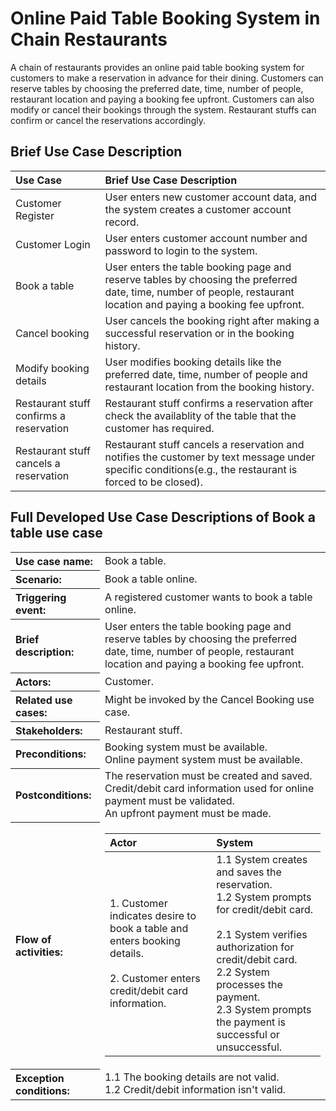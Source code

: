 # Online Paid Table Booking System in Chain Restaurants
A chain of restaurants provides an online paid table booking system for customers to make a reservation in advance for their dining. Customers can reserve tables by choosing the preferred date, time, number of people, restaurant location and paying a booking fee upfront. Customers can also modify or cancel their bookings through the system. Restaurant stuffs can confirm or cancel the reservations accordingly.

## Brief Use Case Description
| Use Case | Brief Use Case Description |
|----------|----------------------------|
| Customer Register | User enters new customer account data, and the system creates a customer account record. |
| Customer Login | User enters customer account number and password to login to the system. |
| Book a table | User enters the table booking page and reserve tables by choosing the preferred date, time, number of people, restaurant location and paying a booking fee upfront. |
| Cancel booking | User cancels the booking right after making a successful reservation or in the booking history. |
| Modify booking details | User modifies booking details like the preferred date, time, number of people and restaurant location from the booking history. |
| Restaurant stuff confirms a reservation | Restaurant stuff confirms a reservation after check the availablity of the table that the customer has required. |
| Restaurant stuff cancels a reservation | Restaurant stuff cancels a reservation and notifies the customer by text message under specific conditions(e.g., the restaurant is forced to be closed). |

## Full Developed Use Case Descriptions of Book a table use case
<table>
<style>
    th {
        text-align: left;
    }
</style>
  <tr>
    <th>Use case name:</th>
    <td>Book a table.</td>
  </tr>
  <tr>
    <th>Scenario:</th>
    <td>Book a table online.</td>
  </tr>
  <tr>
    <th>Triggering event:</th>
    <td>A registered customer wants to book a table online.</td>
  </tr>
  <tr>
    <th>Brief description:</th>
    <td>User enters the table booking page and reserve tables by choosing the preferred date, time, number of people, restaurant location and paying a booking fee upfront.</td>
  </tr>
  <tr>
    <th>Actors:</th>
    <td>Customer.</td>
  </tr>
  <tr>
    <th>Related use cases:</th>
    <td>Might be invoked by the Cancel Booking use case.</td>
  </tr>
  <tr>
    <th>Stakeholders:</th>
    <td>Restaurant stuff.</td>
  </tr>
  <tr>
    <th>Preconditions:</th>
    <td>Booking system must be available.</br>Online payment system must be available.</td>
  </tr>
  <tr>
    <th>Postconditions:</th>
    <td>The reservation must be created and saved.</br>Credit/debit card information used for online payment must be validated.</br>An upfront payment must be made.</td>
  </tr>
  <tr>
    <th>Flow of activities:</th>
    <td>
        <table border="0" style="border-collapse: collapse; width: 100%">
            <thead>
                <tr>
                    <th>Actor</th>
                    <th>System</th>
                </tr>
            </thead>
            <tbody>
                <tr>
                    <td>
                        1. Customer indicates desire to book a table and enters booking details.
                        </br></br>
                        2. Customer enters credit/debit card information.
                    </td>
                    <td>
                        1.1 System creates and saves the reservation.
                        </br>
                        1.2 System prompts for credit/debit card.
                        </br></br>
                        2.1 System verifies authorization for credit/debit card.
                        </br>
                        2.2 System processes the payment.
                        </br>
                        2.3 System prompts the payment is successful or unsuccessful.
                    </td>
                </tr>
            </tbody>
        </table>
    </td>
  </tr>
  <tr>
    <th>Exception conditions:</th>
    <td>
        1.1 The booking details are not valid.
        </br>
        1.2 Credit/debit information isn't valid.
    </td>
  </tr>
</table>